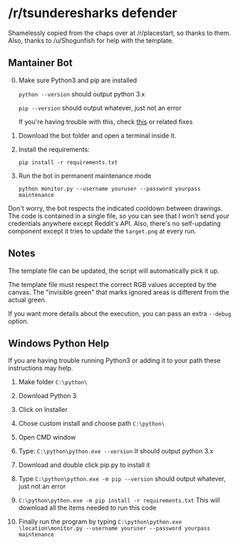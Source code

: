 # /r/tsunderesharks defender

Shamelessly copied from the chaps over at /r/placestart, so thanks to them. Also, thanks to /u/Shogunfish for help with the template.

## Mantainer Bot

0. Make sure Python3 and pip are installed

    `python --version` should output python 3.x

    `pip --version` should output whatever, just not an error

    If you're having trouble with this, check [this](http://stackoverflow.com/questions/23708898/pip-is-not-recognized-as-an-internal-or-external-command) or related fixes


1. Download the bot folder and open a terminal inside it.

2. Install the requirements:

    `pip install -r requirements.txt`

3. Run the bot in permanent maintenance mode

    `python monitor.py --username youruser --password yourpass maintenance`

Don't worry, the bot respects the indicated cooldown between drawings.
The code is contained in a single file, so you can see that I won't send your credentials anywhere except Reddit's API. Also, there's no self-updating component except it tries to update the `target.png` at every run.

## Notes

The template file can be updated, the script will automatically pick it up.

The template file must respect the correct RGB values accepted by the canvas. The "invisible green" that marks ignored areas is different from the actual green.

If you want more details about the execution, you can pass an extra `--debug` option.

## Windows Python Help

If you are having trouble running Python3 or adding it to your path these instructions may help.

1. Make folder `C:\python\`

1. Download Python 3

1. Click on Installer

1. Chose custom install and choose path `C:\python\`

1. Open CMD window

1. Type: `C:\python\python.exe --version` It should output python 3.x

1. Download and double click pip.py to install it

1. Type `C:\python\python.exe -m pip --version` should output whatever, just not an error

1. `C:\python\python.exe -m pip install -r requirements.txt` This will download all the items needed to run this code

1. Finally run the program by typing `C:\python\python.exe \location\monitor.py --username youruser --password yourpass maintenance`


